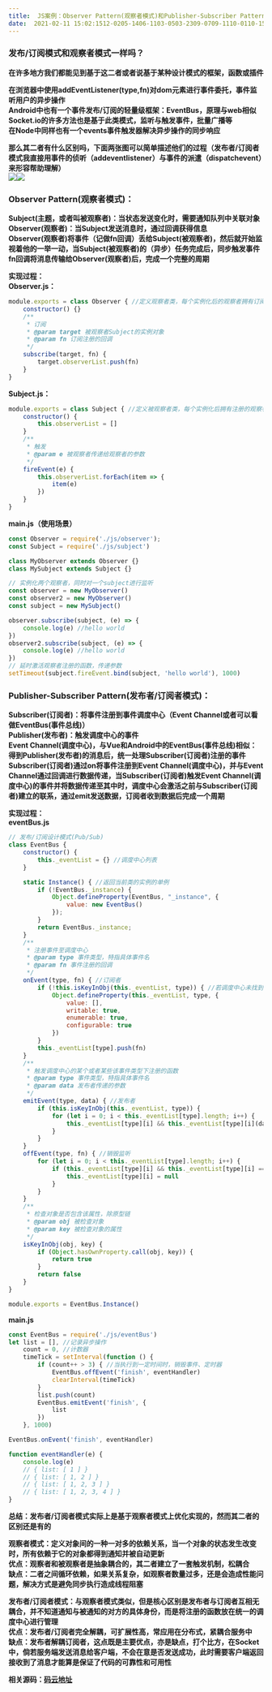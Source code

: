 ```yaml
---
title:  JS案例：Observer Pattern(观察者模式)和Publisher-Subscriber Pattern(发布者/订阅者模式) 
date:  2021-02-11 15:02:1512-0205-1406-1103-0503-2309-0709-1110-0110-1507-0408-1008-2801-1603-2403-2901-0805-0708-2612-17 
---
```

### **发布/订阅模式和观察者模式一样吗？**

**在许多地方我们都能见到基于这二者或者说基于某种设计模式的框架，函数或插件**

**在浏览器中使用addEventListener(type,fn)对dom元素进行事件委托，事件监听用户的异步操作  
Android中也有一个事件发布/订阅的轻量级框架：EventBus，原理与web相似  
Socket.io的许多方法也是基于此类模式，监听与触发事件，批量广播等  
在Node中同样也有一个events事件触发器解决异步操作的同步响应**

**那么其二者有什么区别吗，下面两张图可以简单描述他们的过程（发布者/订阅者模式我直接用事件的侦听（addeventlistener）与事件的派遣（dispatchevent）来形容帮助理解）**  
![](https://img-blog.csdnimg.cn/20210209212521379.png?x-oss-processimage/watermark,type_ZmFuZ3poZW5naGVpdGk,shadow_10,text_aHR0cHM6Ly9ibG9nLmNzZG4ubmV0L3RpbWVfX19fXw,size_16,color_FFFFFF,t_70)![](https://img-blog.csdnimg.cn/20210209221110581.png?x-oss-processimage/watermark,type_ZmFuZ3poZW5naGVpdGk,shadow_10,text_aHR0cHM6Ly9ibG9nLmNzZG4ubmV0L3RpbWVfX19fXw,size_16,color_FFFFFF,t_70)

### **Observer Pattern(观察者模式)：**

**Subject(主题，或者叫被观察者)：当状态发送变化时，需要通知队列中关联对象  
Observer(观察者)：当Subject发送消息时，通过回调获得信息  
Observer(观察者)将事件（记做fn回调）丢给Subject(被观察者)，然后就开始监视着他的一举一动，当Subject(被观察者)的（异步）任务完成后，同步触发事件fn回调将消息传输给Observer(观察者)后，完成一个完整的周期**

**实现过程：  
Observer.js：**

```javascript
module.exports = class Observer { //定义观察者类，每个实例化后的观察者拥有订阅（subscribe）功能
    constructor() {}
    /**
     * 订阅
     * @param target 被观察者Subject的实例对象
     * @param fn 订阅注册的回调
     */
    subscribe(target, fn) {
        target.observerList.push(fn)
    }
}
```

**Subject.js：**

```javascript
module.exports = class Subject { //定义被观察者类，每个实例化后拥有注册的观察者回调的列表（observerList）和触发回调（fireEvent）功能
    constructor() {
        this.observerList = []
    }
    /**
     * 触发
     * @param e 被观察者传递给观察者的参数
     */
    fireEvent(e) {
        this.observerList.forEach(item => {
            item(e)
        })
    }
}
```

**main.js（使用场景）**

```javascript
const Observer = require('./js/observer');
const Subject = require('./js/subject')

class MyObserver extends Observer {}
class MySubject extends Subject {}

// 实例化两个观察者，同时对一个subject进行监听
const observer = new MyObserver()
const observer2 = new MyObserver()
const subject = new MySubject()

observer.subscribe(subject, (e) => {
    console.log(e) //hello world
})
observer2.subscribe(subject, (e) => {
    console.log(e) //hello world
})
// 延时激活观察者注册的函数，传递参数
setTimeout(subject.fireEvent.bind(subject, 'hello world'), 1000)
```

### **Publisher-Subscriber Pattern(发布者/订阅者模式)：**

**Subscriber(订阅者)：将事件注册到事件调度中心（Event Channel或者可以看做EventBus(事件总线)）  
Publisher(发布者)：触发调度中心的事件  
Event Channel(调度中心)，与Vue和Android中的EventBus(事件总线)相似：得到Publisher(发布者)的消息后，统一处理Subscriber(订阅者)注册的事件  
Subscriber(订阅者)通过on将事件注册到Event Channel(调度中心)，并与Event Channel通过回调进行数据传递，当Subscriber(订阅者)触发Event Channel(调度中心)的事件并将数据传递至其中时，调度中心会激活之前与Subscriber(订阅者)建立的联系，通过emit发送数据，订阅者收到数据后完成一个周期**

**实现过程：  
eventBus.js**

```javascript
// 发布/订阅设计模式(Pub/Sub)
class EventBus {
    constructor() {
        this._eventList = {} //调度中心列表
    }

    static Instance() { //返回当前类的实例的单例
        if (!EventBus._instance) {
            Object.defineProperty(EventBus, "_instance", {
                value: new EventBus()
            });
        }
        return EventBus._instance;
    }
    /**
     * 注册事件至调度中心
     * @param type 事件类型，特指具体事件名
     * @param fn 事件注册的回调
     */
    onEvent(type, fn) { //订阅者
        if (!this.isKeyInObj(this._eventList, type)) { //若调度中心未找到该事件的队列，则新建某个事件列表（可以对某个类型的事件注册多个回调函数）
            Object.defineProperty(this._eventList, type, {
                value: [],
                writable: true,
                enumerable: true,
                configurable: true
            })
        }
        this._eventList[type].push(fn)
    }
    /**
     * 触发调度中心的某个或者某些该事件类型下注册的函数
     * @param type 事件类型，特指具体事件名
     * @param data 发布者传递的参数
     */
    emitEvent(type, data) { //发布者
        if (this.isKeyInObj(this._eventList, type)) {
            for (let i = 0; i < this._eventList[type].length; i++) {
                this._eventList[type][i] && this._eventList[type][i](data)
            }
        }
    }
    offEvent(type, fn) { //销毁监听
        for (let i = 0; i < this._eventList[type].length; i++) {
            if (this._eventList[type][i] && this._eventList[type][i] === fn) {
                this._eventList[type][i] = null
            }
        }
    }
    /**
     * 检查对象是否包含该属性，除原型链
     * @param obj 被检查对象
     * @param key 被检查对象的属性
     */
    isKeyInObj(obj, key) {
        if (Object.hasOwnProperty.call(obj, key)) {
            return true
        }
        return false
    }
}

module.exports = EventBus.Instance()
```

**main.js**

```javascript
const EventBus = require('./js/eventBus')
let list = [], //记录异步操作
    count = 0, //计数器
    timeTick = setInterval(function () {
        if (count++ > 3) { //当执行到一定时间时，销毁事件、定时器
            EventBus.offEvent('finish', eventHandler)
            clearInterval(timeTick)
        }
        list.push(count)
        EventBus.emitEvent('finish', {
            list
        })
    }, 1000)

EventBus.onEvent('finish', eventHandler)

function eventHandler(e) {
    console.log(e)
    // { list: [ 1 ] }
    // { list: [ 1, 2 ] }
    // { list: [ 1, 2, 3 ] }
    // { list: [ 1, 2, 3, 4 ] }
}
```

**总结：发布者/订阅者模式实际上是基于观察者模式上优化实现的，然而其二者的区别还是有的**

**观察者模式：定义对象间的一种一对多的依赖关系，当一个对象的状态发生改变时，所有依赖于它的对象都得到通知并被自动更新  
优点：观察者和被观察者是抽象耦合的，其二者建立了一套触发机制，松耦合  
缺点：二者之间循环依赖，如果关系复杂，如观察者数量过多，还是会造成性能问题，解决方式是避免同步执行造成线程阻塞**

**发布者/订阅者模式：与观察者模式类似，但是核心区别是发布者与订阅者互相无耦合，并不知道通知与被通知的对方的具体身份，而是将注册的函数放在统一的调度中心进行管理  
优点：发布者/订阅者完全解耦，可扩展性高，常应用在分布式，紧耦合服务中  
缺点：发布者解耦订阅者，这点既是主要优点，亦是缺点，打个比方，在Socket中，倘若服务端发送消息给客户端，不会在意是否发送成功，此时需要客户端返回接收到了消息才能算是保证了代码的可靠性和可用性**

**相关源码：[码云地址](https://gitee.com/DieHunter/myCode/tree/master/%E8%A7%82%E5%AF%9F%E8%80%85%E6%A8%A1%E5%BC%8F&%E5%8F%91%E5%B8%83%E8%80%85%E8%AE%A2%E9%98%85%E8%80%85%E6%A8%A1%E5%BC%8F)**